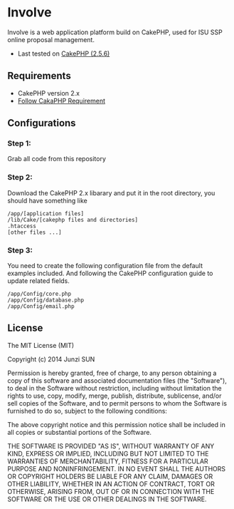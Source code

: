 # Involve

Involve is a web application platform build on CakePHP, used for ISU SSP online proposal management.

* Last tested on [CakePHP (2.5.6)](https://github.com/cakephp/cakephp/releases/tag/2.5.6)

## Requirements

* CakePHP version 2.x
* [Follow CakaPHP Requirement](http://book.cakephp.org/2.0/en/installation.html)

## Configurations

### Step 1: 
Grab all code from this repository

### Step 2:

Download the CakePHP 2.x libarary and put it in the root directory, you should have something like

    /app/[application files]
    /lib/Cake/[cakephp files and directories]
    .htaccess
    [other files ...]

### Step 3:

You need to create the following configuration file from the default examples included. And following the CakePHP configuration guide to update related fields.

    /app/Config/core.php
    /app/Config/database.php
    /app/Config/email.php

## License

The MIT License (MIT)

Copyright (c) 2014 Junzi SUN

Permission is hereby granted, free of charge, to any person obtaining a copy
of this software and associated documentation files (the "Software"), to deal
in the Software without restriction, including without limitation the rights
to use, copy, modify, merge, publish, distribute, sublicense, and/or sell
copies of the Software, and to permit persons to whom the Software is
furnished to do so, subject to the following conditions:

The above copyright notice and this permission notice shall be included in
all copies or substantial portions of the Software.

THE SOFTWARE IS PROVIDED "AS IS", WITHOUT WARRANTY OF ANY KIND, EXPRESS OR
IMPLIED, INCLUDING BUT NOT LIMITED TO THE WARRANTIES OF MERCHANTABILITY,
FITNESS FOR A PARTICULAR PURPOSE AND NONINFRINGEMENT. IN NO EVENT SHALL THE
AUTHORS OR COPYRIGHT HOLDERS BE LIABLE FOR ANY CLAIM, DAMAGES OR OTHER
LIABILITY, WHETHER IN AN ACTION OF CONTRACT, TORT OR OTHERWISE, ARISING FROM,
OUT OF OR IN CONNECTION WITH THE SOFTWARE OR THE USE OR OTHER DEALINGS IN
THE SOFTWARE.